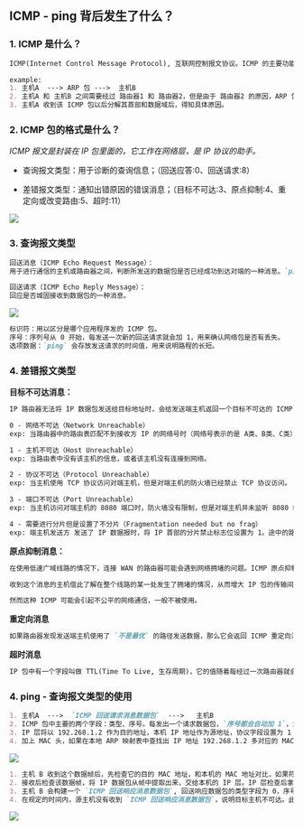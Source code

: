 ## ICMP - ping 背后发生了什么？

### 1. ICMP 是什么？

```markdown
ICMP(Internet Control Message Protocol), 互联网控制报文协议。ICMP 的主要功能包括：确认 IP 包是否成功到达目标地址、报告发送过程中 IP 包被废弃的原因、改善网络设置等。也就是说，在 IP 通信中，如果某个 IP 包因为某种原因未能到达目标地址，那么这个具体的原因将由 ICMP 负责通知。

example:
1. 主机A  ---> ARP 包 --->  主机B
2. 主机A 和 主机B 之间需要经过 路由器1 和 路由器2，但是由于 路由器2 的原因，ARP 包 未能到达 主机B，此时 路由器2 会向 主机A 发送一个 ICMP 目标不可达的包，表示这次发送没有成功。
3. 主机A 收到该 ICMP 包以后分解其首部和数据域后，得知具体原因。
```

### 2. ICMP 包的格式是什么？

*ICMP 报文是封装在 IP 包里面的，它工作在网络层，是 IP 协议的助手。*

+ 查询报文类型：用于诊断的查询信息；（回送应答:0、回送请求:8）

+ 差错报文类型：通知出错原因的错误消息；（目标不可达:3、原点抑制:4、重定向或改变路由:5、超时:11）

![](/Users/caiqingjing/project/private/leetcode-practice/statics/icmp_headers.jpg)

### 3. 查询报文类型

```markdown
回送消息（ICMP Echo Request Message）：
用于进行通信的主机或路由器之间，判断所发送的数据包是否已经成功到达对端的一种消息。`ping` 就是利用这个消息实现的。

回送请求（ICMP Echo Reply Message）：
回应是否城固接收到数据包的一种消息。
```

![](/Users/caiqingjing/project/private/leetcode-practice/statics/icmp_req_ack.jpg)

```markdown
标识符：用以区分是哪个应用程序发的 ICMP 包。
序号：序列号从 0 开始，每发送一次新的回送请求就会加 1，用来确认网络包是否有丢失。
选项数据：`ping` 会存放发送请求的时间值，用来说明路程的长短。
```

### 4. 差错报文类型

**目标不可达消息：**

```markdown
IP 路由器无法将 IP 数据包发送给目标地址时，会给发送端主机返回一个目标不可达的 ICMP 消息，并在这个消息中显示不可达的具体原因，原因记录在 ICMP 包头的 `代码` 字段。`代码` 值有：

0 - 网络不可达（Network Unreachable）
exp: 当路由器中的路由表匹配不到接收方 IP 的网络号时（网络号表示的是 A类、B类、C类）没太懂。

1 - 主机不可达（Host Unreachable）
exp: 当路由表中没有该主机的信息，或者该主机没有连接到网络。

2 - 协议不可达（Protocol Unreachable）
exp: 当主机使用 TCP 协议访问对端主机，但是对端主机的防火墙已经禁止 TCP 协议访问。

3 - 端口不可达（Port Unreachable）
exp: 当主机访问对端主机的 8080 端口时，防火墙没有限制，但是对端主机并未监听 8080 端口。

4 - 需要进行分片但是设置了不分片（Fragmentation needed but no frag）
exp: 端主机发送方 发送了 IP 数据报时，将 IP 首部的分片禁止标志位设置为 1。途中的路由器遇到超过 MTU 大小的数据包时，不进行分片直接进行丢弃。
```

**原点抑制消息：**

```markdown
在使用低速广域线路的情况下，连接 WAN 的路由器可能会遇到网络拥堵的问题。ICMP 原点抑制消息的目的就是为了缓和这种拥堵情况。当路由器向低速线路发送数据时，其发送队列的缓存变为 0 而无法发送出去时，可以向 IP 包的源地址发送一个 ICMP 原点抑制消息。

收到这个消息的主机借此了解在整个线路的某一处发生了拥堵的情况，从而增大 IP 包的传输间隔，减少网络拥堵的情况。

然而这种 ICMP 可能会引起不公平的网络通信，一般不被使用。
```

**重定向消息**

```markdown
如果路由器发现发送端主机使用了 `不是最优` 的路径发送数据，那么它会返回 ICMP 重定向消息给这个主机。在这个消息中包含了 `最合适的路由信息和源数据`。这主要发生在路由器持有更好的路由信息的情况下。路由器会发送重定向消息给发送端，让他下一次发送给另外一个路由器。
```

**超时消息**

```markdown
IP 包中有一个字段叫做 TTL(Time To Live, 生存周期)，它的值随着每经过一次路由器就会减 1，减到 0 时该 IP 包会被丢弃。此时路由器将会发送一个 ICMP 超时消息给发送端主机，并通知该包被抛弃。TTL 可以避免在路由控制遇到问题发生循环状况时，避免 IP 包无休止地在网络上转发的问题。可以设置一个较小的 TTL 值。
```

### 4. ping - 查询报文类型的使用

```markdown
1. 主机A  --->  `ICMP 回送请求消息数据包`  --->   主机B
2. ICMP 包中主要的两个字段：类型、序号。每发出一个请求数据包，`序号都会自动加 1`，为了能计算往返时间 RTT，它会在报文的数据部分插入发送时间。
3. IP 层将以 192.268.1.2 作为目的地址，本机 IP 地址作为源地址，协议字段设置为 1 表示是 ICMP 协议，在加上一些其它的控制信息，构建一个 IP 数据包。
4. 加上 MAC 头，如果在本地 ARP 映射表中查找出 IP 地址 192.268.1.2 多对应的 MAC 地址，则可以直接使用。如果没有，则需要发送 ARP 协议查询 MAC 地址，获取 MAC 地址后，由数据链路层构建一个数据帧。再将他们发送出现。
```

![](/Users/caiqingjing/project/private/leetcode-practice/statics/icmp_mac_req.jpg)

```markdown
1. 主机 B 收到这个数据帧后，先检查它的目的 MAC 地址，和本机的 MAC 地址对比，如果符合则接收，否则就丢弃。
2. 接收后检查该数据帧，将 IP 数据包从帧中提取出来，交给本机的 IP 层。IP 层检查后拿有用的信息给到 ICMP 协议。
3. 主机 B 会构建一个 `ICMP 回送响应消息数据包`, 回送响应数据包的类型字段为 0，序号为接收到的请求数据包中的序号，然后再发送出去给主机 A。
4. 在规定的时间内，源主机没有收到 `ICMP 回送响应消息数据包`，说明目标主机不可达。此时源主机会检查，用当前时刻减去该数据包最初从源主机上发出的时刻，就是 ICMP 的数据延时。
```

![](/Users/caiqingjing/project/private/leetcode-practice/statics/icmp_mac_ack.jpg)






























































